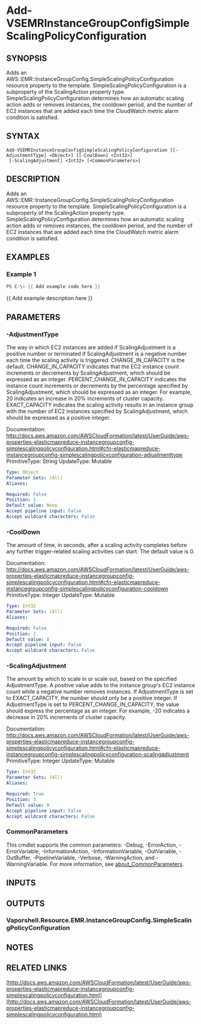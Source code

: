 # Add-VSEMRInstanceGroupConfigSimpleScalingPolicyConfiguration

## SYNOPSIS
Adds an AWS::EMR::InstanceGroupConfig.SimpleScalingPolicyConfiguration resource property to the template.
SimpleScalingPolicyConfiguration is a subproperty of the ScalingAction property type.
SimpleScalingPolicyConfiguration determines how an automatic scaling action adds or removes instances, the cooldown period, and the number of EC2 instances that are added each time the CloudWatch metric alarm condition is satisfied.

## SYNTAX

```
Add-VSEMRInstanceGroupConfigSimpleScalingPolicyConfiguration [[-AdjustmentType] <Object>] [[-CoolDown] <Int32>]
 [-ScalingAdjustment] <Int32> [<CommonParameters>]
```

## DESCRIPTION
Adds an AWS::EMR::InstanceGroupConfig.SimpleScalingPolicyConfiguration resource property to the template.
SimpleScalingPolicyConfiguration is a subproperty of the ScalingAction property type.
SimpleScalingPolicyConfiguration determines how an automatic scaling action adds or removes instances, the cooldown period, and the number of EC2 instances that are added each time the CloudWatch metric alarm condition is satisfied.

## EXAMPLES

### Example 1
```powershell
PS C:\> {{ Add example code here }}
```

{{ Add example description here }}

## PARAMETERS

### -AdjustmentType
The way in which EC2 instances are added if ScalingAdjustment is a positive number or terminated if ScalingAdjustment is a negative number each time the scaling activity is triggered.
CHANGE_IN_CAPACITY is the default.
CHANGE_IN_CAPACITY indicates that the EC2 instance count increments or decrements by ScalingAdjustment, which should be expressed as an integer.
PERCENT_CHANGE_IN_CAPACITY indicates the instance count increments or decrements by the percentage specified by ScalingAdjustment, which should be expressed as an integer.
For example, 20 indicates an increase in 20% increments of cluster capacity.
EXACT_CAPACITY indicates the scaling activity results in an instance group with the number of EC2 instances specified by ScalingAdjustment, which should be expressed as a positive integer.

Documentation: http://docs.aws.amazon.com/AWSCloudFormation/latest/UserGuide/aws-properties-elasticmapreduce-instancegroupconfig-simplescalingpolicyconfiguration.html#cfn-elasticmapreduce-instancegroupconfig-simplescalingpolicyconfiguration-adjustmenttype
PrimitiveType: String
UpdateType: Mutable

```yaml
Type: Object
Parameter Sets: (All)
Aliases:

Required: False
Position: 1
Default value: None
Accept pipeline input: False
Accept wildcard characters: False
```

### -CoolDown
The amount of time, in seconds, after a scaling activity completes before any further trigger-related scaling activities can start.
The default value is 0.

Documentation: http://docs.aws.amazon.com/AWSCloudFormation/latest/UserGuide/aws-properties-elasticmapreduce-instancegroupconfig-simplescalingpolicyconfiguration.html#cfn-elasticmapreduce-instancegroupconfig-simplescalingpolicyconfiguration-cooldown
PrimitiveType: Integer
UpdateType: Mutable

```yaml
Type: Int32
Parameter Sets: (All)
Aliases:

Required: False
Position: 2
Default value: 0
Accept pipeline input: False
Accept wildcard characters: False
```

### -ScalingAdjustment
The amount by which to scale in or scale out, based on the specified AdjustmentType.
A positive value adds to the instance group's EC2 instance count while a negative number removes instances.
If AdjustmentType is set to EXACT_CAPACITY, the number should only be a positive integer.
If AdjustmentType is set to PERCENT_CHANGE_IN_CAPACITY, the value should express the percentage as an integer.
For example, -20 indicates a decrease in 20% increments of cluster capacity.

Documentation: http://docs.aws.amazon.com/AWSCloudFormation/latest/UserGuide/aws-properties-elasticmapreduce-instancegroupconfig-simplescalingpolicyconfiguration.html#cfn-elasticmapreduce-instancegroupconfig-simplescalingpolicyconfiguration-scalingadjustment
PrimitiveType: Integer
UpdateType: Mutable

```yaml
Type: Int32
Parameter Sets: (All)
Aliases:

Required: True
Position: 3
Default value: 0
Accept pipeline input: False
Accept wildcard characters: False
```

### CommonParameters
This cmdlet supports the common parameters: -Debug, -ErrorAction, -ErrorVariable, -InformationAction, -InformationVariable, -OutVariable, -OutBuffer, -PipelineVariable, -Verbose, -WarningAction, and -WarningVariable. For more information, see [about_CommonParameters](http://go.microsoft.com/fwlink/?LinkID=113216).

## INPUTS

## OUTPUTS

### Vaporshell.Resource.EMR.InstanceGroupConfig.SimpleScalingPolicyConfiguration
## NOTES

## RELATED LINKS

[http://docs.aws.amazon.com/AWSCloudFormation/latest/UserGuide/aws-properties-elasticmapreduce-instancegroupconfig-simplescalingpolicyconfiguration.html](http://docs.aws.amazon.com/AWSCloudFormation/latest/UserGuide/aws-properties-elasticmapreduce-instancegroupconfig-simplescalingpolicyconfiguration.html)

